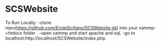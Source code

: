 # SCSWebsite
To Run Locally:
    -clone repo(https://github.com/ErnieSiciliano/SCSWebsite.git) into your xammp->htdocs folder .
    -open xammp and start apache and sql.
    -go to localhost:http://localhost/SCSWebsite/index.php.